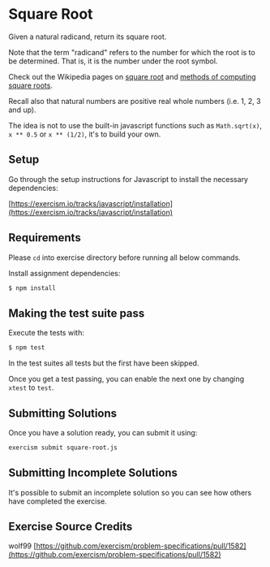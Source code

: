 # Square Root

Given a natural radicand, return its square root.

Note that the term "radicand" refers to the number for which the root is to be determined. That is, it is the number under the root symbol.

Check out the Wikipedia pages on [square root](https://en.wikipedia.org/wiki/Square_root) and [methods of computing square roots](https://en.wikipedia.org/wiki/Methods_of_computing_square_roots).

Recall also that natural numbers are positive real whole numbers (i.e. 1, 2, 3 and up).

The idea is not to use the built-in javascript functions such as `Math.sqrt(x)`, `x ** 0.5` or `x ** (1/2)`, it's to build your own.


## Setup

Go through the setup instructions for Javascript to install the necessary
dependencies:

[https://exercism.io/tracks/javascript/installation](https://exercism.io/tracks/javascript/installation)

## Requirements

Please `cd` into exercise directory before running all below commands.

Install assignment dependencies:

```bash
$ npm install
```

## Making the test suite pass

Execute the tests with:

```bash
$ npm test
```

In the test suites all tests but the first have been skipped.

Once you get a test passing, you can enable the next one by changing `xtest` to
`test`.


## Submitting Solutions

Once you have a solution ready, you can submit it using:

```bash
exercism submit square-root.js
```

## Submitting Incomplete Solutions

It's possible to submit an incomplete solution so you can see how others have
completed the exercise.

## Exercise Source Credits

wolf99 [https://github.com/exercism/problem-specifications/pull/1582](https://github.com/exercism/problem-specifications/pull/1582)

